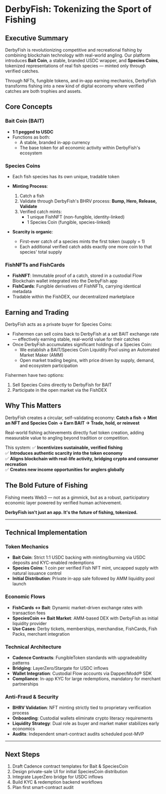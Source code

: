 # DerbyFish: Tokenizing the Sport of Fishing

## Executive Summary

DerbyFish is revolutionizing competitive and recreational fishing by combining blockchain technology with real-world angling. Our platform introduces **Bait Coin**, a stable, branded USDC wrapper, and **Species Coins**, tokenized representations of real fish species — minted only through verified catches.

Through NFTs, fungible tokens, and in-app earning mechanics, DerbyFish transforms fishing into a new kind of digital economy where verified catches are both trophies and assets.

## Core Concepts

### Bait Coin (BAIT)
- **1:1 pegged to USDC**
- Functions as both:
  - A stable, branded in-app currency
  - The base token for all economic activity within DerbyFish's ecosystem

### Species Coins
- Each fish species has its own unique, tradable token
- **Minting Process**:
  1. Catch a fish
  2. Validate through DerbyFish's BHRV process: **Bump, Hero, Release, Validate**
  3. Verified catch mints:
     - 1 unique FishNFT (non-fungible, identity-linked)
     - 1 Species Coin (fungible, species-linked)

- **Scarcity is organic**:
  - First-ever catch of a species mints the first token (supply = 1)
  - Each additional verified catch adds exactly one more coin to that species' total supply

### FishNFTs and FishCards
- **FishNFT**: Immutable proof of a catch, stored in a custodial Flow Blockchain wallet integrated into the DerbyFish app
- **FishCards**: Fungible derivatives of FishNFTs, carrying identical metadata
- Tradable within the FishDEX, our decentralized marketplace

## Earning and Trading

DerbyFish acts as a private buyer for Species Coins:
- Fishermen can sell coins back to DerbyFish at a set BAIT exchange rate — effectively earning stable, real-world value for their catches
- Once DerbyFish accumulates significant holdings of a Species Coin:
  - We establish a BAIT/Species Coin Liquidity Pool using an Automated Market Maker (AMM)
  - Open market trading begins, with price driven by supply, demand, and ecosystem participation

Fishermen have two options:
1. Sell Species Coins directly to DerbyFish for BAIT
2. Participate in the open market via the FishDEX

## Why This Matters

DerbyFish creates a circular, self-validating economy:
**Catch a fish → Mint an NFT and Species Coin → Earn BAIT → Trade, hold, or reinvest**

Real-world fishing achievements directly fuel token creation, adding measurable value to angling beyond tradition or competition.

This system:
✅ **Incentivizes sustainable, verified fishing**  
✅ **Introduces authentic scarcity into the token economy**  
✅ **Aligns blockchain with real-life activity, bridging crypto and consumer recreation**  
✅ **Creates new income opportunities for anglers globally**

## The Bold Future of Fishing

Fishing meets Web3 — not as a gimmick, but as a robust, participatory economic layer powered by verified human achievement.

**DerbyFish isn't just an app. It's the future of fishing, tokenized.**

---

## Technical Implementation

### Token Mechanics
- **Bait Coin**: Strict 1:1 USDC backing with minting/burning via USDC deposits and KYC-enabled redemptions
- **Species Coins**: 1 coin per verified Fish NFT mint, uncapped supply with natural issuance control
- **Initial Distribution**: Private in-app sale followed by AMM liquidity pool launch

### Economic Flows
- **FishCards ↔ Bait**: Dynamic market-driven exchange rates with transaction fees
- **SpeciesCoin ↔ Bait Market**: AMM-based DEX with DerbyFish as initial liquidity provider
- **Use Cases**: Derby tickets, memberships, merchandise, FishCards, Fish Packs, merchant integration

### Technical Architecture
- **Cadence Contracts**: FungibleToken standards with upgradeability patterns
- **Bridging**: LayerZero/Stargate for USDC inflows
- **Wallet Integration**: Custodial Flow accounts via Dapper/Modd® SDK
- **Compliance**: In-app KYC for large redemptions, mandatory for merchant partnerships

### Anti-Fraud & Security
- **BHRV Validation**: NFT minting strictly tied to proprietary verification process
- **Onboarding**: Custodial wallets eliminate crypto literacy requirements
- **Liquidity Strategy**: Dual role as buyer and market maker stabilizes early economics
- **Audits**: Independent smart-contract audits scheduled post-MVP

---

## Next Steps

1. Draft Cadence contract templates for Bait & SpeciesCoin
2. Design private-sale UI for initial SpeciesCoin distribution  
3. Integrate LayerZero bridge for USDC inflows
4. Build KYC & redemption backend workflows
5. Plan first smart-contract audit